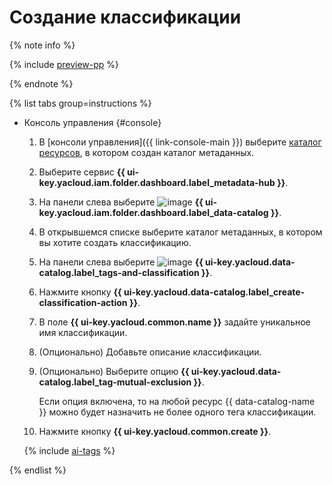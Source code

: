 # Создание классификации


{% note info %}

{% include [preview-pp](../../../_includes/preview-pp.md) %}

{% endnote %}


{% list tabs group=instructions %}

- Консоль управления {#console}

  1. В [консоли управления]({{ link-console-main }}) выберите [каталог ресурсов](../../../resource-manager/concepts/resources-hierarchy.md#folder), в котором создан каталог метаданных.
  1. Выберите сервис **{{ ui-key.yacloud.iam.folder.dashboard.label_metadata-hub }}**.
  1. Hа панели слева выберите ![image](../../../_assets/console-icons/folder-magnifier.svg) **{{ ui-key.yacloud.iam.folder.dashboard.label_data-catalog }}**.
  1. В открывшемся списке выберите каталог метаданных, в котором вы хотите создать классификацию.
  1. На панели слева выберите ![image](../../../_assets/console-icons/tag.svg) **{{ ui-key.yacloud.data-catalog.label_tags-and-classification }}**.
  1. Нажмите кнопку **{{ ui-key.yacloud.data-catalog.label_create-classification-action }}**.
  1. В поле **{{ ui-key.yacloud.common.name }}** задайте уникальное имя классификации.
  1. (Опционально) Добавьте описание классификации.
  1. (Опционально) Выберите опцию **{{ ui-key.yacloud.data-catalog.label_tag-mutual-exclusion }}**.

      Если опция включена, то на любой ресурс {{ data-catalog-name }} можно будет назначить не более одного тега классификации.

  1. Нажмите кнопку **{{ ui-key.yacloud.common.create }}**.

  {% include [ai-tags](../../../_includes/metadata-hub/data-catalog-ai-markup-tags.md) %}

{% endlist %}
